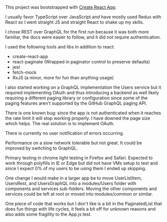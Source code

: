 This project was bootstrapped with [Create React App](https://github.com/facebookincubator/create-react-app).

I usually favor TypeScript over JavaScript and have mostly used Redux with React so I went straight JS and straight React to shake up my skills.

I chose REST over GraphQL for the first run because it was both more familiar, the docs were easier to follow, and it did not require authentication.

I used the following tools and libs in addition to react:
- create-react-app
- react-paginate (Wrapped in paginator control to preserve defaults)
- jest
- fetch-mock
- RxJS (a minor, more for fun than anything usage)

I also started working on a GraphQL implementation the Users service but it required implementing OAuth and thus introducing a backend as well likely requiring a different paging library or configuration since some of the paging features aren't supported by the GitHub GraphQL paging API.

There is one known bug: since the app is not authenticated when it reaches the rate limit it will stop working properly. I have downed the page size which helps. The real solution is to implement OAuth.

There is currently no user notification of errors occurring.

Performance on a slow network tolerable but not great. It could be improved by switching to GraphQL.

Primary testing in chrome light testing in Firefox and Safari. Expected to work through polyfills in IE or Edge but did not have VMs setup to test and since I expect 0% of my users to be using them I ended up skipping.

One change I would make in a larger app be to move UserListItem, UsersRest, and UsersGraphQL into a modules/Users folder with components and services sub-folders. Moving the other components and services could be left at root or moved into modules/common or similar.

One piece of code that works but I don't like is a bit in the PaginatedList that does fun things with life cycles, it feels a bit off for unknown reasons and also adds some fragility to the App.js test.